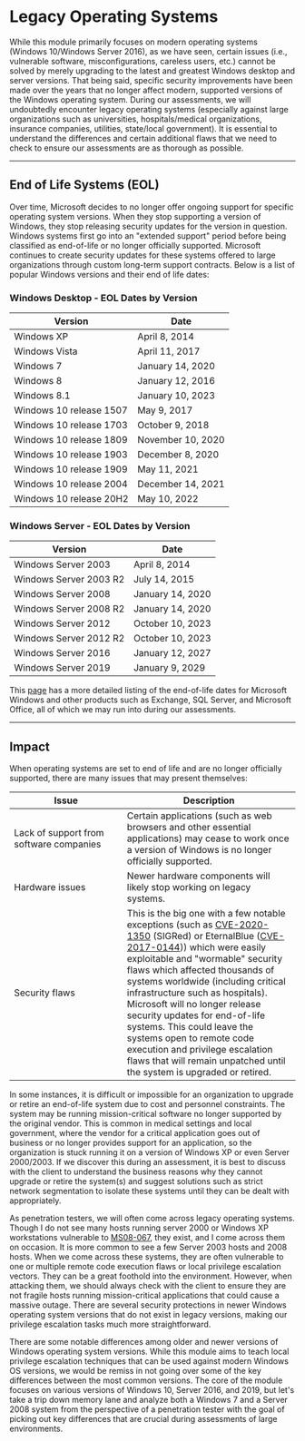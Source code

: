 # Legacy Operating Systems

While this module primarily focuses on modern operating systems (Windows 10/Windows Server 2016), as we have seen, certain issues (i.e., vulnerable software, misconfigurations, careless users, etc.) cannot be solved by merely upgrading to the latest and greatest Windows desktop and server versions. That being said, specific security improvements have been made over the years that no longer affect modern, supported versions of the Windows operating system. During our assessments, we will undoubtedly encounter legacy operating systems (especially against large organizations such as universities, hospitals/medical organizations, insurance companies, utilities, state/local government). It is essential to understand the differences and certain additional flaws that we need to check to ensure our assessments are as thorough as possible.

***

## End of Life Systems (EOL)

Over time, Microsoft decides to no longer offer ongoing support for specific operating system versions. When they stop supporting a version of Windows, they stop releasing security updates for the version in question. Windows systems first go into an "extended support" period before being classified as end-of-life or no longer officially supported. Microsoft continues to create security updates for these systems offered to large organizations through custom long-term support contracts. Below is a list of popular Windows versions and their end of life dates:

### **Windows Desktop - EOL Dates by Version**

| Version                 | Date              |
| ----------------------- | ----------------- |
| Windows XP              | April 8, 2014     |
| Windows Vista           | April 11, 2017    |
| Windows 7               | January 14, 2020  |
| Windows 8               | January 12, 2016  |
| Windows 8.1             | January 10, 2023  |
| Windows 10 release 1507 | May 9, 2017       |
| Windows 10 release 1703 | October 9, 2018   |
| Windows 10 release 1809 | November 10, 2020 |
| Windows 10 release 1903 | December 8, 2020  |
| Windows 10 release 1909 | May 11, 2021      |
| Windows 10 release 2004 | December 14, 2021 |
| Windows 10 release 20H2 | May 10, 2022      |

### **Windows Server - EOL Dates by Version**

| Version                | Date             |
| ---------------------- | ---------------- |
| Windows Server 2003    | April 8, 2014    |
| Windows Server 2003 R2 | July 14, 2015    |
| Windows Server 2008    | January 14, 2020 |
| Windows Server 2008 R2 | January 14, 2020 |
| Windows Server 2012    | October 10, 2023 |
| Windows Server 2012 R2 | October 10, 2023 |
| Windows Server 2016    | January 12, 2027 |
| Windows Server 2019    | January 9, 2029  |

This [page](https://michaelspice.net/windows/end-of-life-microsoft-windows-and-office/) has a more detailed listing of the end-of-life dates for Microsoft Windows and other products such as Exchange, SQL Server, and Microsoft Office, all of which we may run into during our assessments.

***

## Impact

When operating systems are set to end of life and are no longer officially supported, there are many issues that may present themselves:

<table><thead><tr><th width="183.0909423828125">Issue</th><th>Description</th></tr></thead><tbody><tr><td>Lack of support from software companies</td><td>Certain applications (such as web browsers and other essential applications) may cease to work once a version of Windows is no longer officially supported.</td></tr><tr><td>Hardware issues</td><td>Newer hardware components will likely stop working on legacy systems.</td></tr><tr><td>Security flaws</td><td>This is the big one with a few notable exceptions (such as <a href="https://msrc.microsoft.com/update-guide/en-US/vulnerability/CVE-2020-1350">CVE-2020-1350</a> (SIGRed) or EternalBlue (<a href="https://msrc.microsoft.com/update-guide/en-US/vulnerability/CVE-2017-0144">CVE-2017-0144</a>)) which were easily exploitable and "wormable" security flaws which affected thousands of systems worldwide (including critical infrastructure such as hospitals). Microsoft will no longer release security updates for end-of-life systems. This could leave the systems open to remote code execution and privilege escalation flaws that will remain unpatched until the system is upgraded or retired.</td></tr></tbody></table>

In some instances, it is difficult or impossible for an organization to upgrade or retire an end-of-life system due to cost and personnel constraints. The system may be running mission-critical software no longer supported by the original vendor. This is common in medical settings and local government, where the vendor for a critical application goes out of business or no longer provides support for an application, so the organization is stuck running it on a version of Windows XP or even Server 2000/2003. If we discover this during an assessment, it is best to discuss with the client to understand the business reasons why they cannot upgrade or retire the system(s) and suggest solutions such as strict network segmentation to isolate these systems until they can be dealt with appropriately.

As penetration testers, we will often come across legacy operating systems. Though I do not see many hosts running server 2000 or Windows XP workstations vulnerable to [MS08-067](https://docs.microsoft.com/en-us/security-updates/securitybulletins/2008/ms08-067), they exist, and I come across them on occasion. It is more common to see a few Server 2003 hosts and 2008 hosts. When we come across these systems, they are often vulnerable to one or multiple remote code execution flaws or local privilege escalation vectors. They can be a great foothold into the environment. However, when attacking them, we should always check with the client to ensure they are not fragile hosts running mission-critical applications that could cause a massive outage. There are several security protections in newer Windows operating system versions that do not exist in legacy versions, making our privilege escalation tasks much more straightforward.

There are some notable differences among older and newer versions of Windows operating system versions. While this module aims to teach local privilege escalation techniques that can be used against modern Windows OS versions, we would be remiss in not going over some of the key differences between the most common versions. The core of the module focuses on various versions of Windows 10, Server 2016, and 2019, but let's take a trip down memory lane and analyze both a Windows 7 and a Server 2008 system from the perspective of a penetration tester with the goal of picking out key differences that are crucial during assessments of large environments.
